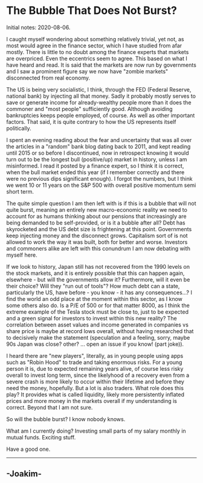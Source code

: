 # The Bubble That Does Not Burst?

Initial notes: 2020-08-06.

I caught myself wondering about something relatively trivial, yet not, as most would agree in the finance sector, which I have studied from afar mostly.
There is little to no doubt among the finance experts that markets are overpriced. Even the eccentrics seem to agree. This based on what I have heard
and read.
It is said that the markets are now run by governments and I saw
a prominent figure say we now have "zombie markets" disconnected from real economy.


The US is being very socialistic, I think, through the FED (Federal Reserve, national bank)
by injecting all that money. Sadly it probably mostly serves to save or generate income for already-wealthy people more than it does the commoner and
"most people" sufficiently good. Although avoiding bankruptcies keeps people employed, of course. As well
as other important factors. That said, it is quite contrary
to how the US represents itself politically.


I spent an evening reading about the fear and uncertainty that was all over the articles in a "random" bank blog dating back to 2011, and kept
reading until 2015 or so before I discontinued, now
in retrospect knowing it would turn out to be the longest bull (positive/up) market in history, unless I am misinformed. I read it posted by a finance expert,
so I think it is correct, when the bull market ended this year (if I remember correctly and there were no previous dips significant enough).
I forgot the numbers, but I think we went 10 or 11 years on the S&P 500 with overall positive momentum semi short term.


The quite simple question I am then left with is if this is a bubble that will not quite burst, meaning an entirely new macro-economic reality
we need to account for as humans thinking about our pensions that increasingly are being demanded to be self-provided, or is it
a bubble after all? Debt has skyrocketed and the US debt size is frightening at this point. Governments keep injecting money and
the disconnect grows. Capitalism sort of
is not allowed to work the way it was built, both for better and worse. Investors and commoners alike 
are left with this conundrum I am now debating with myself here.


If we look to history, Japan still has not recovered from the 1990 levels on the stock markets, and it is entirely possible that this can happen again,
elsewhere -
but will the governments allow it? Furthermore, will it even be their choice?
Will they "run out of tools"? How much debt can a state, particularly the US, have before - you know - 
it has any consequences...? I find the world an odd place at the moment within this sector, as I know some others also do. Is a P/E of 500 or for that
matter 8000, as I think the extreme example of the Tesla stock must be close to, just to be
expected and a green signal for investors to invest within this new reality? The correlation between asset values and income generated in companies vs
share price is maybe at record lows overall, without
having researched that to decisively make the statement (speculation and a feeling, sorry, maybe 90s Japan was close? other? ... open an issue if you know!
(part joke)).


I heard there are "new players", literally, as in young people using apps such as "Robin Hood" to trade and taking enormous risks. For a young person it
is, due to expected remaining years alive, of course less risky overall to invest long term, since the likelyhood of a recovery even from a severe crash
is more likely to occur within their lifetime and before they need the money, hopefully. But a lot is also traders. What role does this play? It provides
what is called liquidity, likely more persistently inflated prices and more money in the markets overall if my understanding is correct. Beyond that I
am not sure.


So will the bubble burst? I know nobody knows.


What am I currently doing? Investing small parts of my salary monthly in mutual funds. Exciting stuff.


Have a good one.


--------
-Joakim-
--------
